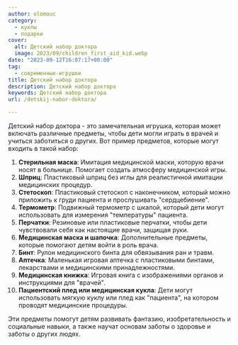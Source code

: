 ```yaml
---
author: olomouc
category:
  - куклы
  - подарки
cover:
  alt: Детский набор доктора
  image: 2023/09/children_first_aid_kid.webp
date: "2023-09-12T16:07:17+00:00"
tag:
  - современные-игрушки
title: Детский набор доктора
description: Детский набор доктора
keywords: Детский набор доктора
url: /detskij-nabor-doktora/

---
```

Детский набор доктора \- это замечательная игрушка, которая может включать различные предметы, чтобы дети могли играть в врачей и учиться заботиться о других. Вот пример предметов, которые могут входить в такой набор:

1. **Стерильная маска**: Имитация медицинской маски, которую врачи носят в больнице. Помогает создать атмосферу медицинской игры.
1. **Шприц**: Пластиковый шприц без иглы для реалистичной имитации медицинских процедур.
1. **Стетоскоп**: Пластиковый стетоскоп с наконечником, который можно приложить к груди пациента и прослушивать "сердцебиение".
1. **Термометр**: Подвижный термометр с шкалой, который дети могут использовать для измерения "температуры" пациента.
1. **Перчатки**: Резиновые или пластиковые перчатки, чтобы дети чувствовали себя как настоящие врачи, защищая руки.
1. **Медицинская маска и шапочка**: Дополнительные предметы, которые помогают детям войти в роль врача.
1. **Бинт**: Рулон медицинского бинта для обвязывания ран и травм.
1. **Аптечка**: Маленькая игровая аптечка с пластиковыми бинтами, лекарствами и медицинскими принадлежностями.
1. **Медицинская книжка**: Игровая книга с изображениями органов и инструкциями для "врачей".
1. **Пациентский плед или медицинская кукла**: Дети могут использовать мягкую куклу или плед как "пациента", на котором проводят медицинские процедуры.

Эти предметы помогут детям развивать фантазию, изобретательность и социальные навыки, а также научат основам заботы о здоровье и заботы о других людях.

